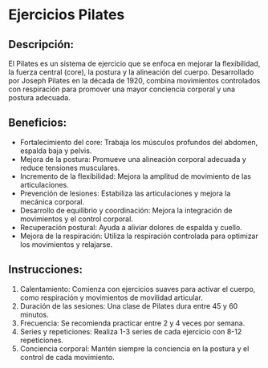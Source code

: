 # Ejercicios Pilates

## Descripción:
El Pilates es un sistema de ejercicio que se enfoca en mejorar la flexibilidad, la fuerza central (core), la postura y la alineación del cuerpo. Desarrollado por Joseph Pilates en la década de 1920, combina movimientos controlados con respiración para promover una mayor conciencia corporal y una postura adecuada.

## Beneficios:
- Fortalecimiento del core: Trabaja los músculos profundos del abdomen, espalda baja y pelvis.
- Mejora de la postura: Promueve una alineación corporal adecuada y reduce tensiones musculares.
- Incremento de la flexibilidad: Mejora la amplitud de movimiento de las articulaciones.
- Prevención de lesiones: Estabiliza las articulaciones y mejora la mecánica corporal.
- Desarrollo de equilibrio y coordinación: Mejora la integración de movimientos y el control corporal.
- Recuperación postural: Ayuda a aliviar dolores de espalda y cuello.
- Mejora de la respiración: Utiliza la respiración controlada para optimizar los movimientos y relajarse.

## Instrucciones: 
1. Calentamiento: Comienza con ejercicios suaves para activar el cuerpo, como respiración y movimientos de movilidad articular.
2. Duración de las sesiones: Una clase de Pilates dura entre 45 y 60 minutos.
3. Frecuencia: Se recomienda practicar entre 2 y 4 veces por semana.
4. Series y repeticiones: Realiza 1-3 series de cada ejercicio con 8-12 repeticiones.
5. Conciencia corporal: Mantén siempre la conciencia en la postura y el control de cada movimiento.